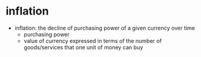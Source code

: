 # inflation

- inflation: the decline of purchasing power of a given currency over time
  - purchasing power
  - value of currency expressed in terms of the number of goods/services that one unit of money can buy
